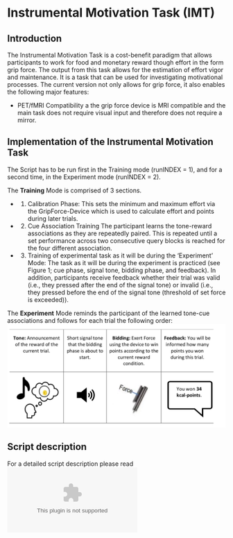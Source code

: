# Instrumental Motivation Task (IMT) 

## Introduction
The Instrumental Motivation Task is a cost-benefit paradigm that allows participants to work for food and monetary reward though effort in the form grip force. The output from this task allows for the estimation of effort vigor and maintenance. It is a task that can be used for investigating motivational processes.
The current version not only allows for grip force, it also enables the following major features:
* PET/fMRI Compatibility a the grip force device is MRI compatible and the main task does not require visual input and therefore does not require a mirror. 


## Implementation of the Instrumental Motivation Task 

The Script has to be run first in the Training mode (runINDEX = 1), and for a second time, in the Experiment mode (runINDEX = 2). 

The **Training** Mode is comprised of 3 sections. 
* 1. Calibration Phase:
This sets the minimum and maximum effort via the GripForce-Device which is used to calculate effort and points during later trials.
* 2. Cue Association Training
The participant learns the tone-reward associations as they are repeatedly paired. This is repeated until a set performance across two consecutive query blocks is reached for the four different association.  
* 3. Training of experimental task as it will be during the ‘Experiment’ Mode:
The task as it will be during the experiment is practiced (see Figure 1; cue phase, signal tone, bidding phase, and feedback). In addition, participants receive feedback whether their trial was valid (i.e., they pressed after the end of the signal tone) or invalid (i.e., they pressed before the end of the signal tone (threshold of set force is exceeded)). 

The **Experiment** Mode reminds the participant of the learned tone-cue associations and follows for each trial the following order: 
![image](Instrumental_Motivation_Task/Documentation/IMT_Trial.png)


## Script description 
 For a detailed script description please read ![file](Instrumental_Motivation_Task/README_IMT.docx)
